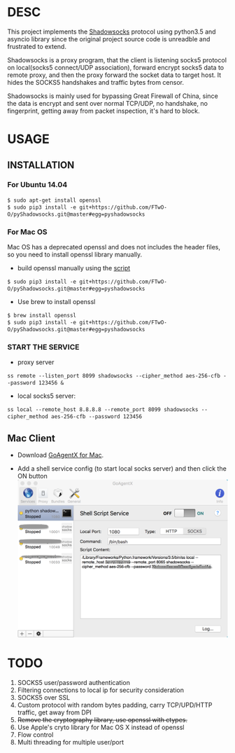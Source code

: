 # DESC

This project implements the [Shadowsocks](https://github.com/shadowsocks/shadowsocks) protocol using python3.5 and asyncio library
 since the original project source code is unreadble and frustrated to extend.

Shadowsocks is a proxy program, that the client is listening socks5 protocol on local(socks5 connect/UDP association), 
forward encrypt socks5 data to remote proxy, and then the proxy forward the socket data to target host. It hides the SOCKS5
 handshakes and traffic bytes from censor.

Shadowsocks is mainly used for bypassing Great Firewall of China, since the data is encrypt and sent over 
normal TCP/UDP, no handshake, no fingerprint, getting away from packet inspection, it's hard to block.

# USAGE

## INSTALLATION
### For Ubuntu 14.04

```
$ sudo apt-get install openssl
$ sudo pip3 install -e git+https://github.com/FTwO-O/pyShadowsocks.git@master#egg=pyshadowsocks
```

### For Mac OS
Mac OS has a deprecated openssl and does not includes the header files, so you need to install openssl library manually.

* build openssl manually using the [script](https://github.com/FTwO-O/Build_Mac_Command_Line_Tools/blob/master/openssl.sh) 

```
$ sudo pip3 install -e git+https://github.com/FTwO-O/pyShadowsocks.git@master#egg=pyshadowsocks
```
    
* Use brew to install openssl

```
$ brew install openssl
$ sudo pip3 install -e git+https://github.com/FTwO-O/pyShadowsocks.git@master#egg=pyshadowsocks
```

### START THE SERVICE

* proxy server

```
ss remote --listen_port 8099 shadowsocks --cipher_method aes-256-cfb --password 123456 &
```
    
* local socks5 server:

```
ss local --remote_host 8.8.8.8 --remote_port 8099 shadowsocks --cipher_method aes-256-cfb --password 123456
```
   
## Mac Client
* Download [GoAgentX for Mac](https://goagentx.googlecode.com/files/GoAgentX-v2.2.9.dmg).

* Add a shell service config (to start local socks server) and then click the ON button
![GoAgentX setting for pyShadowsocks](screenshots/goagentx_shell_service_config.png)

        
# TODO

1. SOCKS5 user/password authentication
2. Filtering connections to local ip for security consideration
3. SOCKS5 over SSL
4. Custom protocol with random bytes padding, carry TCP/UPD/HTTP traffic, get away from DPI
5. ~~Remove the cryptography library, use openssl with ctypes.~~
6. Use Apple's cryto library for Mac OS X instead of openssl
7. Flow control
8. Multi threading for multiple user/port
